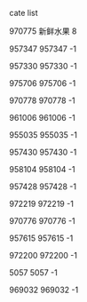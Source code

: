 cate list

970775 新鲜水果 8

957347 957347 -1

957330 957330 -1

975706 975706 -1

970778 970778 -1

961006 961006 -1

955035 955035 -1

957430 957430 -1

958104 958104 -1

957428 957428 -1

972219 972219 -1

970776 970776 -1

957615 957615 -1

972200 972200 -1

5057 5057 -1

969032 969032 -1

